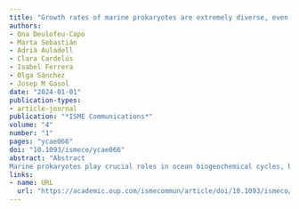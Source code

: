 ```yaml
---
title: "Growth rates of marine prokaryotes are extremely diverse, even among closely related taxa"
authors:
- Ona Deulofeu-Capo
- Marta Sebastián
- Adrià Auladell
- Clara Cardelús
- Isabel Ferrera
- Olga Sánchez
- Josep M Gasol
date: "2024-01-01"
publication-types:
- article-journal
publication: "*ISME Communications*"
volume: "4"
number: "1"
pages: "ycae066"
doi: "10.1093/ismeco/ycae066"
abstract: "Abstract
Marine prokaryotes play crucial roles in ocean biogeochemical cycles, being their contribution strongly influenced by their growth rates. Hence, elucidating the variability and phylogenetic imprint of marine prokaryotes' growth rates are crucial for better determining the role of individual taxa in biogeochemical cycles. Here, we estimated prokaryotic growth rates at high phylogenetic resolution in manipulation experiments using water from the northwestern Mediterranean Sea. Experiments were run in the four seasons with different treatments that reduced growth limiting factors: predators, nutrient availability, viruses, and light. Single-amplicon sequence variants (ASVs)-based growth rates were calculated from changes in estimated absolute abundances using total prokaryotic abundance and the proportion of each individual ASV. The trends obtained for growth rates in the different experiments were consistent with other estimates based on total cell-counts, catalyzed reporter deposition fluorescence in situ hybridization subcommunity cell-counts or metagenomic-operational taxonomic units (OTUs). Our calculations unveil a broad range of growth rates (0.3–10 d−1) with significant variability even within closely related ASVs. Likewise, the impact of growth limiting factors changed over the year for individual ASVs. High numbers of responsive ASVs were shared between winter and spring seasons, as well as throughout the year in the treatments with reduced nutrient limitation and viral pressure. The most responsive ASVs were rare in the in situ communities, comprising a large pool of taxa with the potential to rapidly respond to environmental changes. Essentially, our results highlight the lack of phylogenetic coherence in the range of growth rates observed, and differential responses to the various limiting factors, even for closely related taxa."
links:
- name: URL
  url: "https://academic.oup.com/ismecommun/article/doi/10.1093/ismeco/ycae066/7662898"
---
```

